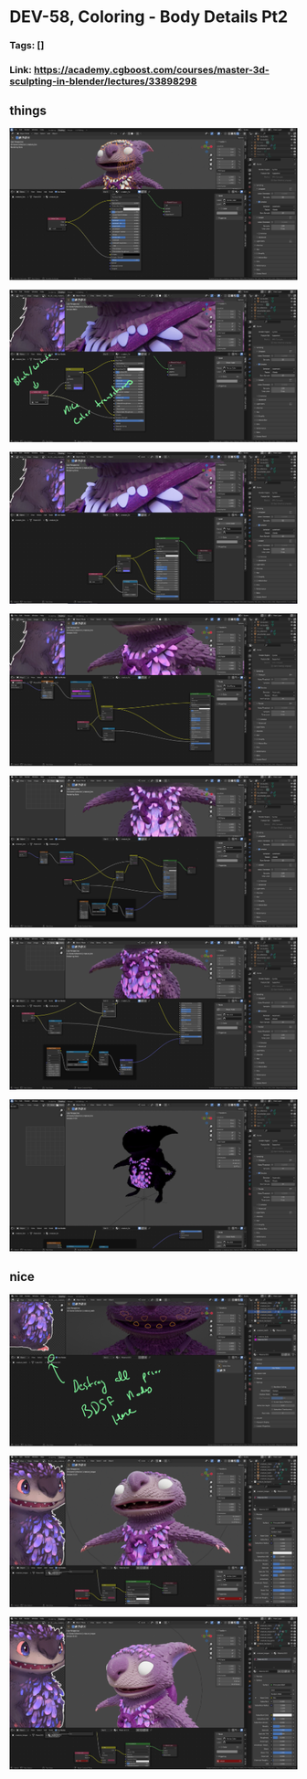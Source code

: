 # DEV-58, Coloring - Body Details Pt2
### Tags: []
### Link: <https://academy.cgboost.com/courses/master-3d-sculpting-in-blender/lectures/33898298>

## things

![](../images/DEV-58/DEV-58-A1.png)

![](../images/DEV-58/DEV-58-A2.png)

![](../images/DEV-58/DEV-58-A3.png)

![](../images/DEV-58/DEV-58-A4.png)

![](../images/DEV-58/DEV-58-A5.png)

![](../images/DEV-58/DEV-58-A6.png)

![](../images/DEV-58/DEV-58-A7.png)

## nice

![](../images/DEV-58/DEV-58-B1.png)

![](../images/DEV-58/DEV-58-B2.png)

![](../images/DEV-58/DEV-58-B3.png)
